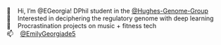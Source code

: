 👋 &nbsp;&nbsp; Hi, I’m @EGeorgia! DPhil student in the [@Hughes-Genome-Group](https://github.com/Hughes-Genome-Group)  
👀 &nbsp;&nbsp; Interested in deciphering the regulatory genome with deep learning  
🌱 &nbsp;&nbsp; Procrastination projects on music + fitness tech  
📫 &nbsp;&nbsp; [@EmilyGeorgiade5](https://twitter.com/EmilyGeorgiade5)    

<!---
EGeorgia/EGeorgia is a ✨ special ✨ repository because its `README.md` (this file) appears on your GitHub profile.
You can click the Preview link to take a look at your changes.
--->
